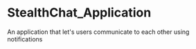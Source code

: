 # StealthChat_Application
An application that let's users communicate to each other using notifications
